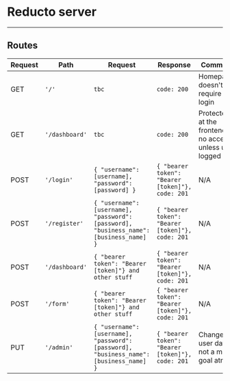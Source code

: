 # Reducto server

---
## Routes
|Request|Path|Request| Response| Comment|
|---|---|---|---|---|
|GET| `'/'`| `tbc`|`code: 200`|Homepage, doesn't require a login|
|GET| `'/dashboard'`| `tbc`|`code: 200`|Protected at the frontend, no access unless user logged in|
|POST| `'/login'`| `{ "username": [username], "password": [password] }`| `{ "bearer token": "Bearer [token]"}, code: 201`| N/A|
|POST| `'/register'`| `{ "username": [username], "password": [password], "business_name": [business_name] }` | `{ "bearer token": "Bearer [token]"}, code: 201`| N/A|
|POST| `'/dashboard'`| `{ "bearer token": "Bearer [token]"} and other stuff` | `{ "bearer token": "Bearer [token]"}, code: 201`| N/A|
|POST| `'/form'`| `{ "bearer token": "Bearer [token]"} and other stuff` | `{ "bearer token": "Bearer [token]"}, code: 201`| N/A|
|PUT| `'/admin'`| `{ "username": [username], "password": [password], "business_name": [business_name] }` | `{ "bearer token": "Bearer [token]"}, code: 201`| Change the user data - not a main goal atm|
